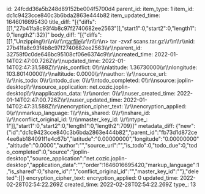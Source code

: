 id: 24fcdd36a5b248d89152be004f5700d4
parent_id: 
item_type: 1
item_id: dc1c9423cce840c3b6bda2863e444b82
item_updated_time: 1646016695430
title_diff: "[{\"diffs\":[[1,\"27b41fa8c93f4b8c97f2740682ee2563\"]],\"start1\":0,\"start2\":0,\"length1\":0,\"length2\":32}]"
body_diff: "[{\"diffs\":[[1,\"Unzipping\\\r\\\n\\\r\\\n<ins>tarfile</ins>\\\r\\\n\\\r\\\n> tar -zvxf scans.tar.gz\\\r\\\n\\\r\\\nid: 27b41fa8c93f4b8c97f2740682ee2563\\\r\\\nparent_id: 32758f0c0de646bc95108cf06e6374c9\\\r\\\ncreated_time: 2022-01-14T02:47:00.726Z\\\r\\\nupdated_time: 2022-01-14T02:47:31.588Z\\\r\\\nis_conflict: 0\\\r\\\nlatitude: 1.36730000\\\r\\\nlongitude: 103.80140000\\\r\\\naltitude: 0.0000\\\r\\\nauthor: \\\r\\\nsource_url: \\\r\\\nis_todo: 0\\\r\\\ntodo_due: 0\\\r\\\ntodo_completed: 0\\\r\\\nsource: joplin-desktop\\\r\\\nsource_application: net.cozic.joplin-desktop\\\r\\\napplication_data: \\\r\\\norder: 0\\\r\\\nuser_created_time: 2022-01-14T02:47:00.726Z\\\r\\\nuser_updated_time: 2022-01-14T02:47:31.588Z\\\r\\\nencryption_cipher_text: \\\r\\\nencryption_applied: 0\\\r\\\nmarkup_language: 1\\\r\\\nis_shared: 0\\\r\\\nshare_id: \\\r\\\nconflict_original_id: \\\r\\\nmaster_key_id: \\\r\\\ntype_: 1\"]],\"start1\":0,\"start2\":0,\"length1\":0,\"length2\":709}]"
metadata_diff: {"new":{"id":"dc1c9423cce840c3b6bda2863e444b82","parent_id":"fb73d1d872ce4ee6ab184091f1e4c67b","latitude":"0.00000000","longitude":"0.00000000","altitude":"0.0000","author":"","source_url":"","is_todo":0,"todo_due":0,"todo_completed":0,"source":"joplin-desktop","source_application":"net.cozic.joplin-desktop","application_data":"","order":1646016695420,"markup_language":1,"is_shared":0,"share_id":"","conflict_original_id":"","master_key_id":""},"deleted":[]}
encryption_cipher_text: 
encryption_applied: 0
updated_time: 2022-02-28T02:54:22.269Z
created_time: 2022-02-28T02:54:22.269Z
type_: 13